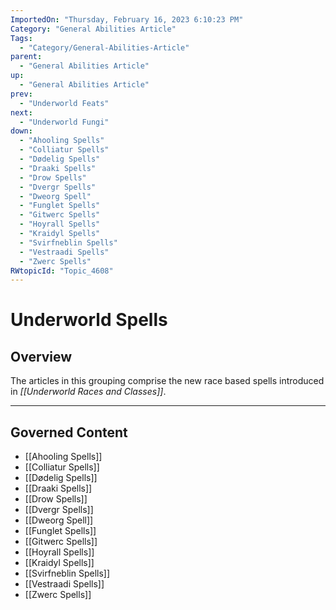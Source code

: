 ```yaml
---
ImportedOn: "Thursday, February 16, 2023 6:10:23 PM"
Category: "General Abilities Article"
Tags:
  - "Category/General-Abilities-Article"
parent:
  - "General Abilities Article"
up:
  - "General Abilities Article"
prev:
  - "Underworld Feats"
next:
  - "Underworld Fungi"
down:
  - "Ahooling Spells"
  - "Colliatur Spells"
  - "Dødelig Spells"
  - "Draaki Spells"
  - "Drow Spells"
  - "Dvergr Spells"
  - "Dweorg Spell"
  - "Funglet Spells"
  - "Gitwerc Spells"
  - "Hoyrall Spells"
  - "Kraidyl Spells"
  - "Svirfneblin Spells"
  - "Vestraadi Spells"
  - "Zwerc Spells"
RWtopicId: "Topic_4608"
---
```

# Underworld Spells
## Overview
The articles in this grouping comprise the new race based spells introduced in *[[Underworld Races and Classes]]*.

---
## Governed Content
- [[Ahooling Spells]]
- [[Colliatur Spells]]
- [[Dødelig Spells]]
- [[Draaki Spells]]
- [[Drow Spells]]
- [[Dvergr Spells]]
- [[Dweorg Spell]]
- [[Funglet Spells]]
- [[Gitwerc Spells]]
- [[Hoyrall Spells]]
- [[Kraidyl Spells]]
- [[Svirfneblin Spells]]
- [[Vestraadi Spells]]
- [[Zwerc Spells]]

